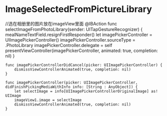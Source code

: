 # ImageSelectedFromPictureLibrary
//选在相册里的图片放在imageView里面
    @IBAction func selectImageFromPhotoLibrary(sender: UITapGestureRecognizer) {
        mealNameTextField.resignFirstResponder()
        let imagePickerController = UIImagePickerController()
        imagePickerController.sourceType = .PhotoLibrary
        imagePickerController.delegate = self
        presentViewController(imagePickerController, animated: true, completion: nil)
    }
    
    func imagePickerControllerDidCancel(picker: UIImagePickerController) {
        dismissViewControllerAnimated(true, completion: nil)
    }
    
    func imagePickerController(picker: UIImagePickerController, didFinishPickingMediaWithInfo info: [String : AnyObject]) {
        let selectImage = info[UIImagePickerControllerOriginalImage] as! UIImage
        imageView1.image = selectImage
        dismissViewControllerAnimated(true, completion: nil)
    }

